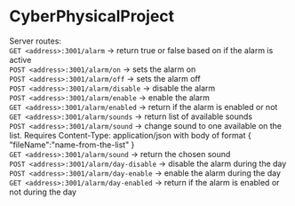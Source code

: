 # CyberPhysicalProject
Server routes:<br>
`GET <address>:3001/alarm` -> return true or false based on if the alarm is active<br>
`POST <address>:3001/alarm/on` -> sets the alarm on<br>
`POST <address>:3001/alarm/off` -> sets the alarm off<br>
`POST <address>:3001/alarm/disable` -> disable the alarm<br>
`POST <address>:3001/alarm/enable` -> enable the alarm<br>
`GET <address>:3001/alarm/enabled` -> return if the alarm is enabled or not<br>
`GET <address>:3001/alarm/sounds` -> return list of available sounds<br>
`POST <address>:3001/alarm/sound` -> change sound to one available on the list. Requires Content-Type: application/json with body of format { "fileName":"name-from-the-list" }<br>
`GET <address>:3001/alarm/sound` -> return the chosen sound <br>
`POST <address>:3001/alarm/day-disable` -> disable the alarm during the day<br>
`POST <address>:3001/alarm/day-enable` -> enable the alarm during the day<br>
`GET <address>:3001/alarm/day-enabled` -> return if the alarm is enabled or not during the day<br>
